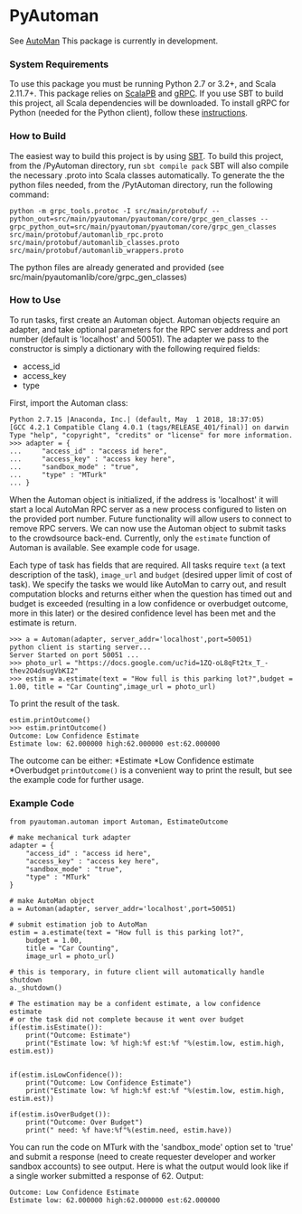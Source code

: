 # PyAutoman
See [AutoMan](https://automan-lang.github.io/)
This package is currently in development.


### System Requirements
To use this package you must be running Python 2.7 or 3.2+, and Scala 2.11.7+. This package relies on [ScalaPB](https://scalapb.github.io/) and [gRPC](https://grpc.io/). If you use SBT to build this project, all Scala dependencies will be downloaded. To install gRPC for Python (needed for the Python client), follow these [instructions](https://grpc.io/docs/quickstart/python.html).


### How to Build 
The easiest way to build this project is by using [SBT](https://www.scala-sbt.org/). To build this project, from the /PyAutoman directory, run
```sbt compile pack```
 SBT will also compile the necessary .proto into Scala classes automatically. To generate the the python files needed, from the /PytAutoman directory, run the following command:

```
python -m grpc_tools.protoc -I src/main/protobuf/ --python_out=src/main/pyautoman/pyautoman/core/grpc_gen_classes --grpc_python_out=src/main/pyautoman/pyautoman/core/grpc_gen_classes src/main/protobuf/automanlib_rpc.proto src/main/protobuf/automanlib_classes.proto src/main/protobuf/automanlib_wrappers.proto
```

The python files are already generated and provided (see src/main/pyautomanlib/core/grpc_gen_classes)

### How to Use
To run tasks, first create an Automan object. Automan objects require an adapter, and take optional parameters for the RPC server address and port number (default is 'localhost' and 50051).  The adapter we pass to the constructor is simply a dictionary with the following required fields:
* access_id
* access_key
* type

First, import the Automan class:

```
Python 2.7.15 |Anaconda, Inc.| (default, May  1 2018, 18:37:05) 
[GCC 4.2.1 Compatible Clang 4.0.1 (tags/RELEASE_401/final)] on darwin
Type "help", "copyright", "credits" or "license" for more information.
>>> adapter = {
...     "access_id" : "access id here",
...     "access_key" : "access key here",
...     "sandbox_mode" : "true",
...     "type" : "MTurk"
... }

```

When the Automan object is initialized, if the address is 'localhost' it will start a local AutoMan RPC server as a new process configured to listen on the provided port number. Future functionality will allow users to connect to remove RPC servers. We can now use the Automan object to submit tasks to the crowdsource back-end. Currently, only the `estimate` function of Automan is available. See example code for usage.

Each type of task has fields that are required. All tasks require `text` (a text description of the task), `image_url` and `budget` (desired upper limit of cost of task). We specify the tasks we would like AutoMan to carry out, and result computation blocks and returns either when the question has timed out and budget is exceeded (resulting in a low confidence or overbudget outcome, more in this later) or the desired confidence level has been met and the estimate is return.

```
>>> a = Automan(adapter, server_addr='localhost',port=50051)
python client is starting server...
Server Started on port 50051 ...
>>> photo_url = "https://docs.google.com/uc?id=1ZQ-oL8qFt2tx_T_-thev2O4dsugVbKI2"
>>> estim = a.estimate(text = "How full is this parking lot?",budget = 1.00, title = "Car Counting",image_url = photo_url)
```
To print the result of the task.
```
estim.printOutcome()
>>> estim.printOutcome()
Outcome: Low Confidence Estimate
Estimate low: 62.000000 high:62.000000 est:62.000000
```

The outcome can be either:
*Estimate
*Low Confidence estimate
*Overbudget
`printOutcome()` is a convenient way to print the result, but see the example code for further usage. 


### Example Code 
```
from pyautoman.automan import Automan, EstimateOutcome

# make mechanical turk adapter
adapter = {
	"access_id" : "access id here",
    "access_key" : "access key here",
    "sandbox_mode" : "true",
    "type" : "MTurk"
}

# make AutoMan object 
a = Automan(adapter, server_addr='localhost',port=50051)

# submit estimation job to AutoMan
estim = a.estimate(text = "How full is this parking lot?",
    budget = 1.00,
    title = "Car Counting",
    image_url = photo_url)

# this is temporary, in future client will automatically handle shutdown
a._shutdown()

# The estimation may be a confident estimate, a low confidence estimate
# or the task did not complete because it went over budget
if(estim.isEstimate()):
	print("Outcome: Estimate")
	print("Estimate low: %f high:%f est:%f "%(estim.low, estim.high, estim.est))


if(estim.isLowConfidence()):
	print("Outcome: Low Confidence Estimate")
	print("Estimate low: %f high:%f est:%f "%(estim.low, estim.high, estim.est))

if(estim.isOverBudget()):
	print("Outcome: Over Budget")
	print(" need: %f have:%f"%(estim.need, estim.have))
````
You can run the code on MTurk with the 'sandbox_mode' option set to 'true' and submit
a response (need to create requester developer and worker sandbox accounts) to see output.
Here is what the output would look like if a single worker submitted a response of 62.
Output:
```
Outcome: Low Confidence Estimate
Estimate low: 62.000000 high:62.000000 est:62.000000 
```
